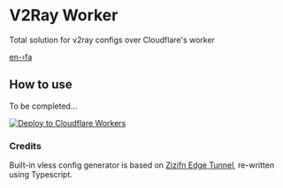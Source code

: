 # V2Ray Worker
 Total solution for v2ray configs over Cloudflare's worker

[en-›fa](./README-fa.md)

## How to use

To be completed...

[![Deploy to Cloudflare Workers](https://deploy.workers.cloudflare.com/button)](https://deploy.workers.cloudflare.com/?url=https://github.com/kingsmanvn1112/net)

### Credits
Built-in vless config generator is based on [Zizifn Edge Tunnel](https://github.com/zizifn/edgetunnel), re-written using Typescript.
